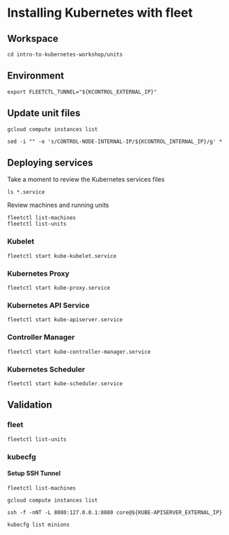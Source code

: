 # Installing Kubernetes with fleet

## Workspace

```
cd intro-to-kubernetes-workshop/units
```

## Environment

```
export FLEETCTL_TUNNEL="${KCONTROL_EXTERNAL_IP}"
```

## Update unit files

```
gcloud compute instances list
```

```
sed -i "" -e 's/CONTROL-NODE-INTERNAL-IP/${KCONTROL_INTERNAL_IP}/g' *
```

## Deploying services

Take a moment to review the Kubernetes services files

```
ls *.service
```

Review machines and running units

```
fleetctl list-machines
fleetctl list-units
```

### Kubelet

```
fleetctl start kube-kubelet.service 
```

### Kubernetes Proxy

```
fleetctl start kube-proxy.service
```

### Kubernetes API Service

```
fleetctl start kube-apiserver.service
```

### Controller Manager

```
fleetctl start kube-controller-manager.service
```

### Kubernetes Scheduler

```
fleetctl start kube-scheduler.service
```

## Validation

### fleet

```
fleetctl list-units
```

### kubecfg 

#### Setup SSH Tunnel

```
fleetctl list-machines
```

```
gcloud compute instances list
```

```
ssh -f -nNT -L 8080:127.0.0.1:8080 core@${KUBE-APISERVER_EXTERNAL_IP}
```

```
kubecfg list minions
```
